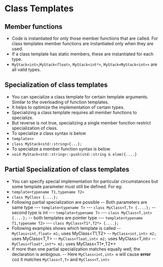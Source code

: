 # Class Templates

## Member functions
- Code is instantiated for only those member functions that are called. For class templates member functions are instantiated only
when they are used.
- If a class template has static members, these are instantiated for each type.
- `MyStack<int>`,`MyStack<float>`, `MyStack<int*>`, `MyStack<MyStack<int>>` are all valid types.

## Specialization of class templates
- You can specialize a class template for certain template arguments. Similar to the overloading of function templates. 
- It helps to optimize the implementation of certain types.
- Specializing a class template requires all member functions to specialize.
- But reverse is not true, specializing a single member function restrict specialization of class.
- To specialize a class syntax is below
- `template<>`
- `class MyStack<std::string>{...};`
- To specialize a member function syntax is below
- `void MyStack<std::string>::push(std::string & elem){....}`

## Partial Specialization of class templates
- You can specify special implementation for particular circumstances but some template parameter must still be defined. For eg:
- `template<typename T1,typename T2>`
- `class MyClass {....};`
- Following partial specialization are possible
-- Both parameters are same type
--- `template<typename T>`
--- `class MyClass<T,T> {....};`
-- second type is int
--- `template<typename T>`
--- `class MyClass<T,int> {....};`
-- both templates are pointer type
--- `template<typename T1,typename T2>`
--- `class MyClass<T1*,T2*> {....};`
- Following examples shows which template is called
-- `MyClass<int,float> m1;`     uses MyClass<T1,T2> 
-- `MyClass<int,int> m2;`       uses MyClass<T,T> 
-- `MyClass<float,int> m2;`     uses MyClass<T,int> 
-- `MyClass<float*,int*> m2;`   uses MyClass<T1*,T2*> 
- If  more than one partial specialization matches equally well, the declaration is ambigous.
-- Here `MyClass<int,int> m` will cause **error** coz it matches `MyClass<T,T>` and `MyClass<T,int>`

